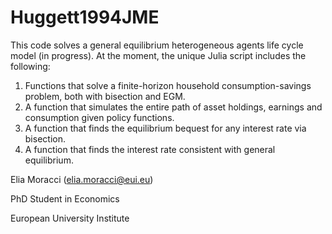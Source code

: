 # Huggett1994JME
 This code solves a general equilibrium heterogeneous agents life cycle model (in progress).
 At the moment, the unique Julia script includes the following:
 1. Functions that solve a finite-horizon household consumption-savings problem, both with bisection and EGM.
 2. A function that simulates the entire path of asset holdings, earnings and consumption given policy functions.
 3. A function that finds the equilibrium bequest for any interest rate via bisection.
 4. A function that finds the interest rate consistent with general equilibrium.

Elia Moracci (elia.moracci@eui.eu)

PhD Student in Economics

European University Institute
